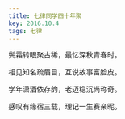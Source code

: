 ```yaml
---
title: 七律同学四十年聚
key: 2016.10.4
tags: 七律
---
```


鬓霜转眼聚古稀，最忆深秋青春时。

相见知名疏眉目，互说故事富脸皮。

学年潇洒依存韵，老迈稳沉尚称奇。

感叹有缘宿三载，理记一生赛亲昵。

</br>

